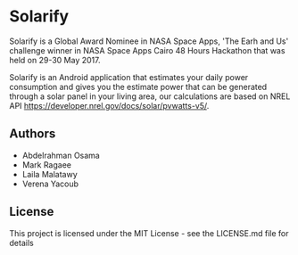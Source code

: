 # Solarify

Solarify is a Global Award Nominee in NASA Space Apps, 'The Earh and Us' challenge winner in NASA Space Apps Cairo 48 Hours Hackathon that was held on 29-30 May 2017. 

Solarify is an Android application that estimates your daily power consumption and gives you the estimate power that can be generated
through a solar panel in your living area, our calculations are based on NREL API https://developer.nrel.gov/docs/solar/pvwatts-v5/.

## Authors

- Abdelrahman Osama
- Mark Ragaee
- Laila Malatawy
- Verena Yacoub

## License

This project is licensed under the MIT License - see the LICENSE.md file for details
